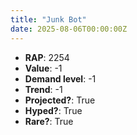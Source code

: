 ```yaml
---
title: "Junk Bot"
date: 2025-08-06T00:00:00Z
---
```

- **RAP**: 2254
- **Value**: -1
- **Demand level**: -1
- **Trend**: -1
- **Projected?**: True
- **Hyped?**: True
- **Rare?**: True
